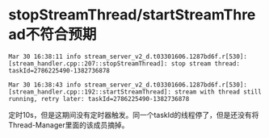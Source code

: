 # stopStreamThread/startStreamThread不符合预期

```
Mar 30 16:38:11 info stream_server_v2_d.t03301606.1287bd6f.r[530]: [stream_handler.cpp::207::stopStreamThread]: stop stream thread: taskId=2786225490-1382736878
```

```
Mar 30 16:38:43 info stream_server_v2_d.t03301606.1287bd6f.r[530]: [stream_handler.cpp::192::startStreamThread]: stream with thread still running, retry later: taskId=2786225490-1382736878
```

定时10s，但是这期间没有定时器触发。同一个taskId的线程停了，但是还没有将Thread-Manager里面的该成员摘掉。
